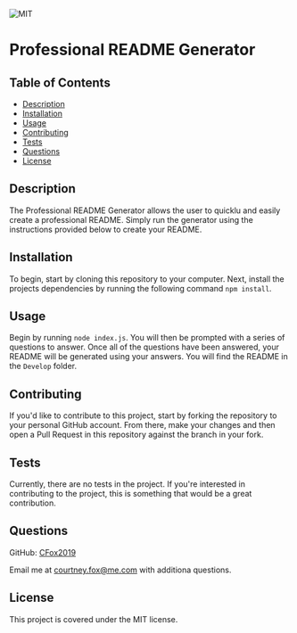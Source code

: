 
![MIT](https://img.shields.io/badge/license-MIT-brightgreen)

# Professional README Generator

## Table of Contents

* [Description](#description)
* [Installation](#installation)
* [Usage](#usage)
* [Contributing](#contributing)
* [Tests](#tests)
* [Questions](#questions)
* [License](#license)

## Description
The Professional README Generator allows the user to quicklu and easily create a professional README. Simply run the generator using the instructions provided below to create your README.

## Installation
To begin, start by cloning this repository to your computer. Next, install the projects dependencies by running the following command `npm install`.

## Usage
Begin by running `node index.js`. You will then be prompted with a series of questions to answer. Once all of the questions have been answered, your README will be generated using your answers. You will find the README in the `Develop` folder.

## Contributing
If you'd like to contribute to this project, start by forking the repository to your personal GitHub account. From there, make your changes and then open a Pull Request in this repository against the branch in your fork.

## Tests
Currently, there are no tests in the project. If you're interested in contributing to the project, this is something that would be a great contribution.

## Questions
GitHub: [CFox2019](https://github.com/CFox2019)

Email me at [courtney.fox@me.com](courtney.fox@me.com) with additiona questions.

## License
This project is covered under the MIT license.
